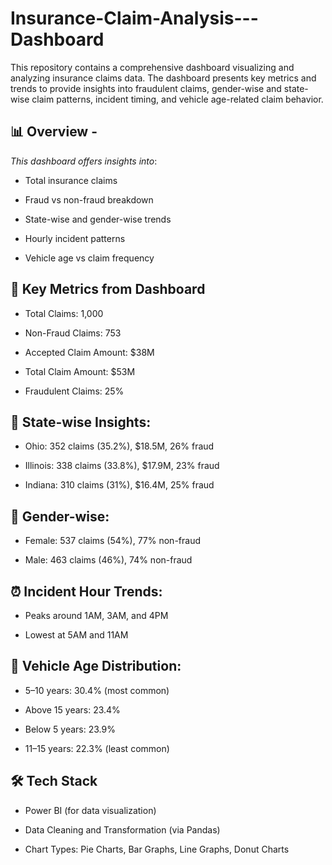 # Insurance-Claim-Analysis---Dashboard
This repository contains a comprehensive dashboard visualizing and analyzing insurance claims data. The dashboard presents key metrics and trends to provide insights into fraudulent claims, gender-wise and state-wise claim patterns, incident timing, and vehicle age-related claim behavior.

## 📊 **Overview** -
   _This dashboard offers insights into_:

   - Total insurance claims

   - Fraud vs non-fraud breakdown

   - State-wise and gender-wise trends

   - Hourly incident patterns

   - Vehicle age vs claim frequency


## 📌 **Key Metrics from Dashboard** 

   - Total Claims: 1,000

   - Non-Fraud Claims: 753

   - Accepted Claim Amount: $38M

   - Total Claim Amount: $53M

   - Fraudulent Claims: 25%


## 📍 **State-wise Insights:**
   - Ohio: 352 claims (35.2%), $18.5M, 26% fraud

   - Illinois: 338 claims (33.8%), $17.9M, 23% fraud

   - Indiana: 310 claims (31%), $16.4M, 25% fraud


## 👥 **Gender-wise:**

   - Female: 537 claims (54%), 77% non-fraud

   - Male: 463 claims (46%), 74% non-fraud


## ⏰ **Incident Hour Trends:**

   - Peaks around 1AM, 3AM, and 4PM

   - Lowest at 5AM and 11AM
 

## 🚙 **Vehicle Age Distribution:**

   - 5–10 years: 30.4% (most common)

   - Above 15 years: 23.4%

   - Below 5 years: 23.9%

   - 11–15 years: 22.3% (least common)


## 🛠 **Tech Stack**

   - Power BI (for data visualization)

   - Data Cleaning and Transformation (via Pandas)

   - Chart Types: Pie Charts, Bar Graphs, Line Graphs, Donut Charts

